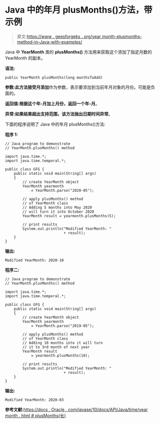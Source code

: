 # Java 中的年月 plusMonths()方法，带示例

> 原文:[https://www . geesforgeks . org/year month-plusmonths-method-in-Java-with-examples/](https://www.geeksforgeeks.org/yearmonth-plusmonths-method-in-java-with-examples/)

Java 中 **YearMonth** 类的 **plusMonths()** 方法用来获取这个添加了指定月数的 YearMonth 的副本。

**语法:**

```
public YearMonth plusMonths(long monthsToAdd)
```

**参数:**此方法接受**月添加**作为参数，表示要添加到当前年月对象的月份。可能是负面的。

**返回值:**根据这个年-月加上月份，返回一个**年-月**。

**异常:**如果结果超出支持范围，该方法抛出**日期时间异常**。

下面的程序说明了 Java 中的年月 plusMonths()方法:

**程序 1:**

```
// Java program to demonstrate
// YearMonth.plusMonths() method

import java.time.*;
import java.time.temporal.*;

public class GFG {
    public static void main(String[] args)
    {
        // create YearMonth object
        YearMonth yearmonth
            = YearMonth.parse("2020-05");

        // apply plusMonths() method
        // of YearMonth class
        // Adding 5 months into May 2020
        // will turn it into October 2020
        YearMonth result = yearmonth.plusMonths(5);

        // print results
        System.out.println("Modified YearMonth: "
                           + result);
    }
}
```

**输出:**

```
Modified YearMonth: 2020-10

```

**程序二:**

```
// Java program to demonstrate
// YearMonth.plusMonths() method

import java.time.*;
import java.time.temporal.*;

public class GFG {
    public static void main(String[] args)
    {
        // create YearMonth object
        YearMonth yearmonth
            = YearMonth.parse("2019-05");

        // apply plusMonths() method
        // of YearMonth class
        // Adding 10 months into it will turn
        // it to 3rd month of next year
        YearMonth result
            = yearmonth.plusMonths(10);

        // print results
        System.out.println("Modified YearMonth: "
                           + result);
    }
}
```

**输出:**

```
Modified YearMonth: 2020-03

```

**参考文献:**[https://docs . Oracle . com/javase/10/docs/API/Java/time/year month . html # plusMonths(长)](https://docs.oracle.com/javase/10/docs/api/java/time/YearMonth.html#plusMonths(long))